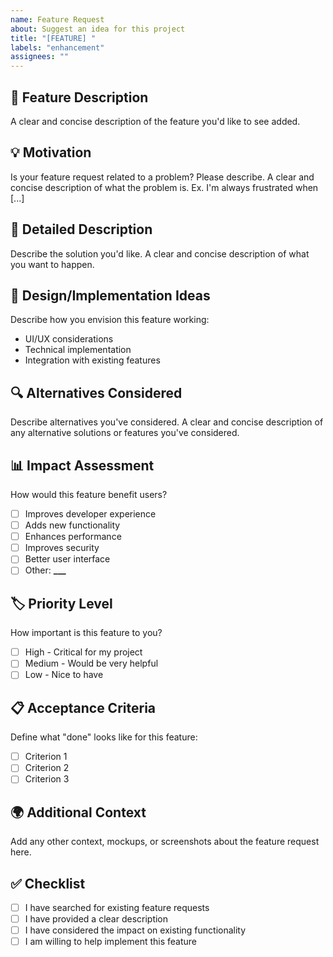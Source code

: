 ```yaml
---
name: Feature Request
about: Suggest an idea for this project
title: "[FEATURE] "
labels: "enhancement"
assignees: ""
---
```


## 🚀 Feature Description

A clear and concise description of the feature you'd like to see added.

## 💡 Motivation

Is your feature request related to a problem? Please describe.
A clear and concise description of what the problem is. Ex. I'm always frustrated when [...]

## 📝 Detailed Description

Describe the solution you'd like.
A clear and concise description of what you want to happen.

## 🎨 Design/Implementation Ideas

Describe how you envision this feature working:

-   UI/UX considerations
-   Technical implementation
-   Integration with existing features

## 🔍 Alternatives Considered

Describe alternatives you've considered.
A clear and concise description of any alternative solutions or features you've considered.

## 📊 Impact Assessment

How would this feature benefit users?

-   [ ] Improves developer experience
-   [ ] Adds new functionality
-   [ ] Enhances performance
-   [ ] Improves security
-   [ ] Better user interface
-   [ ] Other: ******\_\_\_******

## 🏷️ Priority Level

How important is this feature to you?

-   [ ] High - Critical for my project
-   [ ] Medium - Would be very helpful
-   [ ] Low - Nice to have

## 📋 Acceptance Criteria

Define what "done" looks like for this feature:

-   [ ] Criterion 1
-   [ ] Criterion 2
-   [ ] Criterion 3

## 🌍 Additional Context

Add any other context, mockups, or screenshots about the feature request here.

## ✅ Checklist

-   [ ] I have searched for existing feature requests
-   [ ] I have provided a clear description
-   [ ] I have considered the impact on existing functionality
-   [ ] I am willing to help implement this feature
